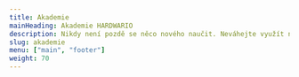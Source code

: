 ```yaml
---
title: Akademie
mainHeading: Akademie HARDWARIO
description: Nikdy není pozdě se něco nového naučit. Neváhejte využít naše videa, výukové materiály a&nbsp;další obsah pro rychlejší pochopení světa IoT, průmyslu 4.0 a zařízení HARDWARIO.
slug: akademie
menu: ["main", "footer"]
weight: 70
---
```


